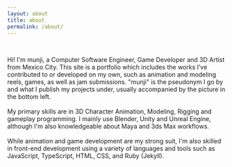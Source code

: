 ```yaml
---
layout: about
title: about
permalink: /about/
---
```


<br/>

Hi! I'm munji, a Computer Software Engineer, Game Developer and 3D Artist from Mexico City. This site is a portfolio which includes the works I’ve contributed to or developed on my own, such as animation and modeling reels, games, as well as jam submissions. "munji" is the pseudonym I go by and what I publish my projects under, usually accompanied by the picture in the bottom left.
<br/>
<br/>
My primary skills are in 3D Character Animation, Modeling, Rigging and gameplay programming. I mainly use Blender, Unity and Unreal Engine, although I'm also knowledgeable about Maya and 3ds Max workflows.
<br/>
<br/>
While animation and game development are my strong suit, I'm also skilled in front-end development using a variety of languages and tools such as JavaScript, TypeScript, HTML, CSS, and Ruby (Jekyll).
<br/>
<br/>
